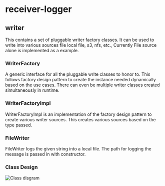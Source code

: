 # receiver-logger
## writer
This contains a set of pluggable writer factory classes. 
It can be used to write into various sources file local file, s3, nfs, etc.,
Currently File source alone is implemented as a example.

### WriterFactory
A generic interface for all the pluggable write classes to honor to. 
This follows factory design pattern to create the instance needed dynamically based on the use cases.
There can even be multiple writer classes created simultaneously in runtime.

### WriterFactoryImpl
WriterFactoryImpl is an implementation of the factory design pattern to create various writer sources.
This creates various sources based on the type passed.

### FileWriter
FileWriter logs the given string into a local file. 
The path for logging the message is passed in with constructor.

### Class Design
![Class disgram]("./receiver_logger_writer-class.png")
